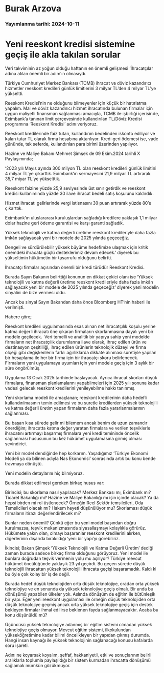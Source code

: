 # Burak Arzova

### Yayımlanma tarihi: 2024-10-11

# Yeni reeskont kredisi sistemine geçiş ile akla takılan sorular

Veri takviminin az yoğun olduğu haftanın en önemli gelişmesi ‘İhracatçılar adına atılan önemli bir adım’ın olmasıydı.

Türkiye Cumhuriyet Merkez Bankası (TCMB) ihracat ve döviz kazandırıcı hizmetler reeskont kredileri günlük limitlerini 3 milyar TL’den 4 milyar TL’ye yükseltti.

Reeskont Kredisi’nin ne olduğunu bilmeyenler için küçük bir hatırlatma yapalım. Mal ve döviz kazandırıcı hizmet ihracatında bulunan firmalar için uygun maliyetli finansman sağlanması amacıyla, TCMB ile işbirliği içerisinde, Eximbank’a tanınan limit çerçevesinde kullandırılan TL/Döviz Kredisi programına ‘Reeskont Kredisi’ adını veriyoruz.

Reeskont kredilerinde faiz tutarı, kullandırım bedelinden iskonto ediliyor ve kalan tutar TL olarak firma hesabına aktarılıyor. Kredi geri ödemesi ise, vade gününde, tek seferde, kullandırılan para birimi üzerinden yapılıyor.

Hazine ve Maliye Bakanı Mehmet Şimşek de 09 Ekim.2024 tarihli X Paylaşımında;

‘2023 yılı Mayıs ayında 300 milyon TL olan reeskont kredileri günlük limitini 4 milyar TL’ye çıkarttık. Eximbank’ın sermayesini 21,9 milyar TL artırarak 35,7 miyar TL’ye yükselttik.

Reeskont faizine yüzde 25,9 seviyesinde üst sınır getirdik ve reeskont kredisi kullanımında yüzde 30 ilave ihracat bedeli satış koşulunu kaldırdık.

Hizmet ihracatı gelirlerinde vergi istisnasını 30 puan artırarak yüzde 80’e çıkarttık.

Eximbank'ın uluslararası kuruluşlardan sağladığı kredilere yaklaşık 1,1 milyar dolar hazine geri ödeme garantisi ve karşı garanti sağladık.

Yüksek teknolojili ve katma değerli üretime reeskont kredileriyle daha fazla imkân sağlayacak yeni bir modele de 2025 yılında geçeceğiz.

Dengeli ve sürdürülebilir yüksek büyüme hedefimize ulaşmak için kritik önemdeki ihracata güçlü desteklerimiz devam edecek.’ diyerek bu yükseltimin hükümetin bir tasarrufu olduğunu belirtti.

İhracatçı firmalar açısından önemli bir kredi türüdür Reeskont Kredisi.

Burada Sayın Bakanın belirttiği konunun en dikkat çekici olanı ise ‘Yüksek teknolojili ve katma değerli üretime reeskont kredileriyle daha fazla imkân sağlayacak yeni bir modele de 2025 yılında geçeceğiz’ diyerek yeni modelin sinyalini de bize vermesi oldu.

Ancak bu sinyal Sayın Bakandan daha önce Bloomberg HT’nin haberi ile verilmişti.

Habere göre;

Reeskont kredileri uygulamasında esas alınan net ihracatçılık koşulu yerine katma değerli ihracatı öne çıkaran firmaların skorlanmasına dayalı yeni bir modele geçilecek.  Veri temelli ve analitik bir yapıya sahip yeni modelde firmaların net ihracatçılık durumlarına ilave olarak, ihraç edilen ürün ve destinasyon çeşitliliği, ihraç edilen ürünlerin teknolojik düzeyi ve firma ölçeği gibi değişkenlerin farklı ağırlıklarda dikkate alınması suretiyle yapılan bir hesaplama ile her bir firma için bir ihracatçı skoru belirlenecek. Firmaların yeni uygulamaya uyumları için yeni modele geçiş için 3 aylık bir süre öngörülmüş.

Uygulama 13 Ocak 2025 tarihinde başlayacak. Ayrıca ihracat skorları düşük firmalara, finansman planlamalarını yapabilmeleri için 2025 yılı sonuna kadar vadesi gelecek reeskont kredilerini yenileyebilme hakkı tanınmış.

Yeni skorlama modeli ile amaçlanan; reeskont kredilerinin daha hedefli kullandırılmasının temin edilmesi ve bu suretle kredilerden yüksek teknolojili ve katma değerli üretim yapan firmaların daha fazla yararlanmalarının sağlanması.



Bu başarı kısa sürede gelir mi bilemem ancak benim de uzun zamandır önerdiğim; ihracatta katma değer yaratan firmalara ve verilen teşviklerle ihracatını artırmayı başarmış firmalara yeni kredi temininde öncelik sağlanması hususunun bu kez hükümet uygulamasına girmiş olması sevindirici.

Yeni bir model dendiğinde hep korkarım. Yaşadığımız ‘Türkiye Ekonomi Modeli ya da bilinen adıyla Nas Ekonomisi’ sonrasında artık bu konu bende travmaya dönüştü.

Yeni modelin detaylarını hiç bilmiyoruz.

Burada dikkat edilmesi gereken birkaç husus var:



Birincisi; bu skorlama nasıl yapılacak? Merkez Bankası mı, Eximbank mı? Ticaret Bakanlığı mı? Hazine ve Maliye Bakanlığı mı işin içinde olacak? Ya da hepsi birden mi rol üstlenecek? Örneğin Reel Sektör temsilcileri, Oda Temsilcileri olacak mı? Hakem heyeti düşünülüyor mu? Skorlaması düşük firmaların itirazı değerlendirilecek mi?

Bunlar neden önemli? Çünkü eğer bu yeni model başından doğru kurulmazsa, teşvik mekanizmasında siyasallaşmayı kolaylıkla görürüz. Hükümete yakın olan, olmayı başaranlar reeskont kredilerini alırken, diğerlerinin dışarıda bırakıldığı ‘yeni bir yapı’yı görebiliriz.

İkincisi; Bakan Şimşek ‘Yüksek Teknolojili ve Katma Değerli Üretim’ dediği zaman burada sadece birkaç firma olduğunu görüyoruz. Yeni model ile bunlara doğrudan teşvik vermenin yolu mu açılıyor? Türkiye mevcut hükümet öncülüğünde yaklaşık 23 yıl geçirdi. Bu geçen sürede düşük teknolojili ihracattan yüksek teknolojili ihracata geçişi başaramadık. Kaldı ki bu öyle çok kolay bir iş de değil.

Burada hedef düşük teknolojiden orta düşük teknolojiye, oradan orta yüksek teknolojiye ve en sonunda da yüksek teknolojiye geçiş olmalı. Bir anda bu dönüşümü yapabilen ülkeler yok. Aslında dönüşüm de eğitim ile bütünleşik bir yapı. Eğer yeni reeskont uygulaması ile örneğin düşük teknolojiden orta düşük teknolojiye geçmiş ancak orta yüksek teknolojiye geçiş için destek bekleyen firmalar ihmal edilirse beklenen fayda sağlanmayacaktır. Acaba bu konu düşünüldü mü?

Üçüncüsü yüksek teknolojiye adanmış bir eğitim sistemi olmadan yüksek teknolojiye geçiş olmuyor. Mevcut eğitim sistemi, ilkokulundan yükseköğretimine kadar bilimi öncelikleyen bir yapıdan çıkmış durumda. Hangi insan kaynağı ile yüksek teknolojinin sağlanacağı konusu kafalarda soru işareti.

Adını ne koyarsak koyalım, şeffaf, hakkaniyetli, etki ve sonuçlarının belirli aralıklarla toplumla paylaşıldığı bir sistem kurmadan ihracatta dönüşümü sağlamak mümkün gözükmüyor.









